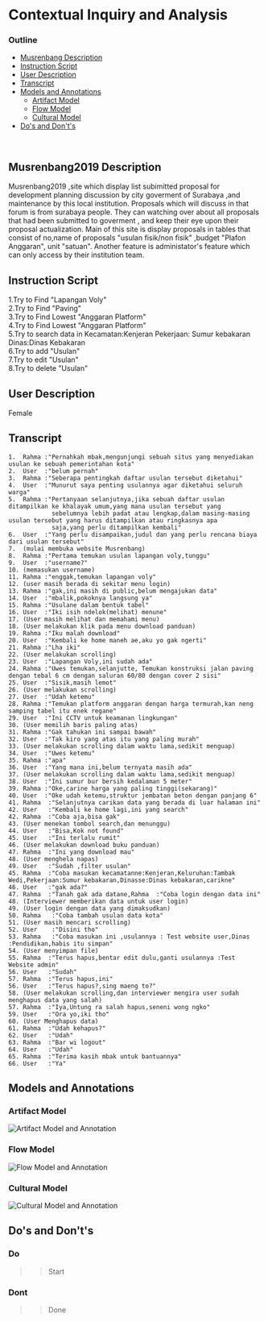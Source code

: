 # Contextual Inquiry and Analysis

### Outline 
  - [Musrenbang Description](#Musrenbang2019-Description)
  - [Instruction Script](#instruction-script)
  - [User Description](#user-description)
  - [Transcript](#transcript)
  - [Models and Annotations](#models-and-annotations)
      - [Artifact Model](#artifact-model)
      - [Flow Model](#flow-model)
      - [Cultural Model](#cultural-model)
  - [Do's and Don't's](#dos-and-donts)
<br>

## Musrenbang2019 Description
Musrenbang2019 ,site which display list subimitted proposal for development planning discussion by
city goverment of Surabaya ,and maintenance by this local institution.
Proposals which will discuss in that forum is from surabaya people. They can watching over about all proposals that had been submitted to goverment , and keep their eye upon their proposal actualization.
Main of this site is display proposals in tables that consist of no,name of proposals "usulan fisik/non fisik" ,budget "Plafon Anggaran", unit "satuan". Another feature is administator's feature which can only access by their institution  team.
## Instruction Script
1.Try to Find "Lapangan Voly" \
2.Try to Find "Paving" \
3.Try to Find  Lowest "Anggaran Platform" \
4.Try to Find  Lowest "Anggaran Platform" \
5.Try to search data in Kecamatan:Kenjeran Pekerjaan: Sumur kebakaran Dinas:Dinas Kebakaran \
6.Try to add "Usulan" \
7.Try to edit "Usulan" \
8.Try to delete "Usulan" 

## User Description
Female
## Transcript
```
1.  Rahma :"Pernahkah mbak,mengunjungi sebuah situs yang menyediakan usulan ke sebuah pemerintahan kota"
2.  User  :"belum pernah"
3.  Rahma :"Seberapa pentingkah daftar usulan tersebut diketahui"
4.  User  :"Munurut saya penting usulannya agar diketahui seluruh warga"
5.  Rahma :"Pertanyaan selanjutnya,jika sebuah daftar usulan ditampilkan ke khalayak umum,yang mana usulan tersebut yang 
            sebelumnya lebih padat atau lengkap,dalam masing-masing usulan tersebut yang harus ditampilkan atau ringkasnya apa 
            saja,yang perlu ditampilkan kembali"
6.  User  :"Yang perlu disampaikan,judul dan yang perlu rencana biaya dari usulan tersebut"
7.  (mulai membuka website Musrenbang)
8.  Rahma :"Pertama temukan usulan lapangan voly,tunggu"
9.  User  :"username?"
10. (memasukan username)
11. Rahma :"enggak,temukan lapangan voly"
12. (user masih berada di sekitar menu login)
13. Rahma :"gak,ini masih di public,belum mengajukan data"
14. User  :"mbalik,pokoknya langsung ya"
15. Rahma :"Usulane dalam bentuk tabel"
16. User  :"Iki isih ndelok(melihat) menune"
17. (User masih melihat dan memahami menu)
18. (User melakukan klik pada menu download panduan)
19. Rahma :"Iku malah download"
20. User  :"Kembali ke home maneh ae,aku yo gak ngerti"
21. Rahma :"Lha iki"
22. (User melakukan scrolling)
23. User  :"Lapangan Voly,ini sudah ada"
24. Rahma :"Uwes temukan,selanjutte, Temukan konstruksi jalan paving dengan tebal 6 cm dengan saluran 60/80 dengan cover 2 sisi"
25. User  :"Sisik,masih lemot"
26. (User melakukan scrolling)
27. User  :"Udah ketemu"
28. Rahma :"Temukan platform anggaran dengan harga termurah,kan neng samping tabel itu enek regane"
29. User  :"Ini CCTV untuk keamanan lingkungan"
30. (User memilih baris paling atas)
31. Rahma :"Gak tahukan ini sampai bawah"
32. User  :"Tak kiro yang atas itu yang paling murah"
33. (User melakukan scrolling dalam waktu lama,sedikit menguap)
34. User  :"Uwes ketemu"
35. Rahma :"apa"
36. User  :"Yang mana ini,belum ternyata masih ada"
37. (User melakukan scrolling dalam waktu lama,sedikit menguap)
38. User  :"Ini sumur bur bersih kedalaman 5 meter"
39. Rahma :"Oke,carine harga yang paling tinggi(sekarang)"
40. User  :"Oke udah ketemu,struktur jembatan beton dengan panjang 6"
41. Rahma  :"Selanjutnya carikan data yang berada di luar halaman ini"
42. User   :"Kembali ke home lagi,ini yang search"
42. Rahma  :"Coba aja,bisa gak"
43. (User menekan tombol search,dan menunggu)
44. User   :"Bisa,Kok not found"
45. User   :"Ini terlalu rumit"
46. (User melakukan download buku panduan)
47. Rahma  :"Ini yang download mau"
48. (User menghela napas)
49. User   :"Sudah ,filter usulan"
45. Rahma  :"Coba masukan kecamatanne:Kenjeran,Keluruhan:Tambak Wedi,Pekerjaan:Sumur kebakaran,Dinasse:Dinas kebakaran,carikne"
46. User   :"gak ada?"
47. Rahma  :"Tanah gak ada datane,Rahma  :"Coba login dengan data ini"
48. (Interviewer memberikan data untuk user login)
49. (User login dengan data yang dimaksudkan)
50. Rahma   :"Coba tambah usulan data kota"
51. (User masih mencari scrolling)
52. User    :"Disini tho"
53. Rahma   :"Coba masukan ini ,usulannya : Test website user,Dinas :Pendidikan,habis itu simpan"
54. (User menyimpan file)
55. Rahma  :"Terus hapus,bentar edit dulu,ganti usulannya :Test Website admin"
56. User   :"Sudah" 
57. Rahma  :"Terus hapus,ini"
56. User   :"Terus hapus?,sing maeng to?"
58. (User melakukan scrolling,dan interviewer mengira user sudah menghapus data yang salah)
57. Rahma  :"Iya,Untung ra salah hapus,seneni wong ngko"
59. User   :"Ora yo,iki tho"
60. (User Menghapus data)
61. Rahma  :"Udah kehapus?"
62. User   :"Udah"
63. Rahma  :"Bar wi logout"
64. User   :"Udah"
65. Rahma  :"Terima kasih mbak untuk bantuannya"
66. User   :"Ya"

```
## Models and Annotations
### Artifact Model
![Artifact Model and Annotation](https://picsum.photos/400/300/?random)
### Flow Model
![Flow Model and Annotation](https://picsum.photos/400/300/?random)
### Cultural Model
![Cultural Model and Annotation](https://picsum.photos/400/300/?random)
## Do's and Don't's
### Do
  >>Start
### Dont
  >>Done
  
